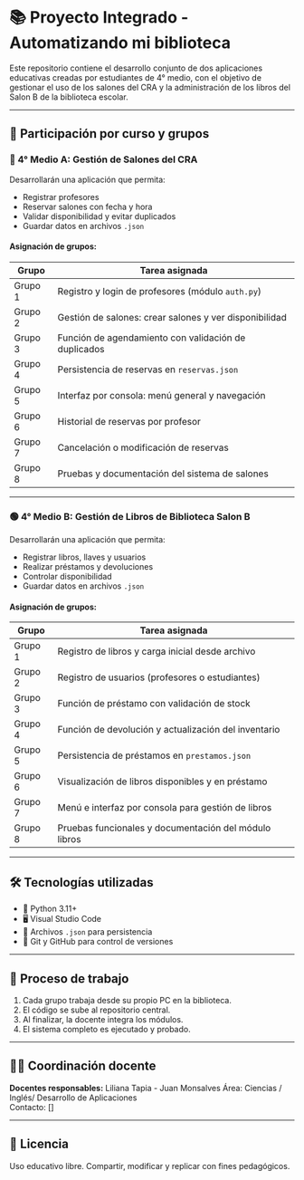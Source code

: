# 📚 Proyecto Integrado - Automatizando mi biblioteca 

Este repositorio contiene el desarrollo conjunto de dos aplicaciones educativas creadas por estudiantes de 4° medio, con el objetivo de gestionar el uso de los salones del CRA y la administración de los libros del Salon B de la biblioteca escolar.

---

## 🧩 Participación por curso y grupos

### 🔵 4° Medio A: Gestión de Salones del CRA

Desarrollarán una aplicación que permita:
- Registrar profesores
- Reservar salones con fecha y hora
- Validar disponibilidad y evitar duplicados
- Guardar datos en archivos `.json`

#### Asignación de grupos:

| Grupo | Tarea asignada |
|-------|----------------|
| Grupo 1 | Registro y login de profesores (módulo `auth.py`) |
| Grupo 2 | Gestión de salones: crear salones y ver disponibilidad |
| Grupo 3 | Función de agendamiento con validación de duplicados |
| Grupo 4 | Persistencia de reservas en `reservas.json` |
| Grupo 5 | Interfaz por consola: menú general y navegación |
| Grupo 6 | Historial de reservas por profesor |
| Grupo 7 | Cancelación o modificación de reservas |
| Grupo 8 | Pruebas y documentación del sistema de salones |

---

### 🟢 4° Medio B: Gestión de Libros de Biblioteca Salon B

Desarrollarán una aplicación que permita:
- Registrar libros, llaves y usuarios
- Realizar préstamos y devoluciones
- Controlar disponibilidad
- Guardar datos en archivos `.json`

#### Asignación de grupos:

| Grupo | Tarea asignada |
|-------|----------------|
| Grupo 1 | Registro de libros y carga inicial desde archivo |
| Grupo 2 | Registro de usuarios (profesores o estudiantes) |
| Grupo 3 | Función de préstamo con validación de stock |
| Grupo 4 | Función de devolución y actualización del inventario |
| Grupo 5 | Persistencia de préstamos en `prestamos.json` |
| Grupo 6 | Visualización de libros disponibles y en préstamo |
| Grupo 7 | Menú e interfaz por consola para gestión de libros |
| Grupo 8 | Pruebas funcionales y documentación del módulo libros |

---

## 🛠️ Tecnologías utilizadas

- 🐍 Python 3.11+
- 🖥️ Visual Studio Code
- 📄 Archivos `.json` para persistencia
- 📂 Git y GitHub para control de versiones

---

## 🧪 Proceso de trabajo

1. Cada grupo trabaja desde su propio PC en la biblioteca.
2. El código se sube al repositorio central.
3. Al finalizar, la docente integra los módulos.
4. El sistema completo es ejecutado y probado.

---

## 👩‍🏫 Coordinación docente

**Docentes responsables:** Liliana Tapia - Juan Monsalves
Área: Ciencias / Inglés/ Desarrollo de Aplicaciones  
Contacto: []

---

## 📜 Licencia

Uso educativo libre. Compartir, modificar y replicar con fines pedagógicos.
